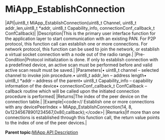 # MiApp\_EstablishConnection

|API|uint8\_t MiApp\_EstablishConnection\(uint8\_t Channel, uint8\_t addr\_len,uint8\_t \*addr, uint8\_t Capability\_info, connectionConf\_callback\_t ConfCallback\)|
|Description|This is the primary user interface function for the application layer to start communication with an existing PAN. For P2P protocol, this function call can establish one or more connections. For network protocol, this function can be used to join the network, or establish a virtual socket connection with a node out of the radio range.|
|Pre-Condition|Protocol initialization is done. If only to establish connection with a predefined device, an active scan must be performed before and valid active scan result must be saved.|
|Parameters|• uint8\_t channel – selected channel to invoke join procedure.• uint8\_t addr\_len – address length• uint8\_t \*addr – address of the parent• uint8\_t Capability\_info – capability information of the device• connectionConf\_callback\_t ConfCallback – callback routine which will be called upon the initiated connection procedure is performed|
|Returns|The index of the peer device on the connection table.|
|Example|<code\>// Establish one or more connections with any devicePeerIndex = MiApp\_EstablishConnection\(14, 8, 0x12345678901234567,0x80,callback\);</code\>|
|Remarks|If more than one connections is established through this function call, the return value points to the index of one of the peer devices.|

**Parent topic:**[MiApp API Description](GUID-A47B6424-A497-498C-8B1E-044F12F201A6.md)

